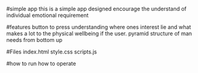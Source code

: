 #simple app
this is a simple app designed encourage the understand of individual emotional requirement



#features
button to press understanding where ones interest lie and what makes a lot to the physical wellbeing if the user.
pyramid structure of man needs from bottom up


#Files
index.html
style.css
scripts.js




#how to run
how to operate

